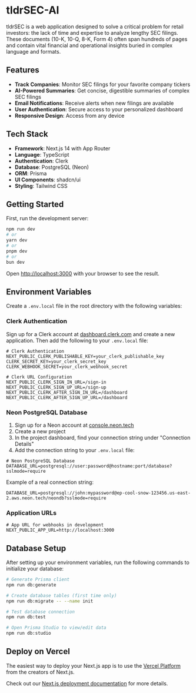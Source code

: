 # tldrSEC-AI

tldrSEC is a web application designed to solve a critical problem for retail investors: the lack of time and expertise to analyze lengthy SEC filings. These documents (10-K, 10-Q, 8-K, Form 4) often span hundreds of pages and contain vital financial and operational insights buried in complex language and formats.

## Features

- **Track Companies**: Monitor SEC filings for your favorite company tickers
- **AI-Powered Summaries**: Get concise, digestible summaries of complex SEC filings
- **Email Notifications**: Receive alerts when new filings are available
- **User Authentication**: Secure access to your personalized dashboard
- **Responsive Design**: Access from any device

## Tech Stack

- **Framework**: Next.js 14 with App Router
- **Language**: TypeScript
- **Authentication**: Clerk
- **Database**: PostgreSQL (Neon)
- **ORM**: Prisma
- **UI Components**: shadcn/ui
- **Styling**: Tailwind CSS

## Getting Started

First, run the development server:

```bash
npm run dev
# or
yarn dev
# or
pnpm dev
# or
bun dev
```

Open [http://localhost:3000](http://localhost:3000) with your browser to see the result.

## Environment Variables

Create a `.env.local` file in the root directory with the following variables:

### Clerk Authentication

Sign up for a Clerk account at [dashboard.clerk.com](https://dashboard.clerk.com/) and create a new application. Then add the following to your `.env.local` file:

```
# Clerk Authentication
NEXT_PUBLIC_CLERK_PUBLISHABLE_KEY=your_clerk_publishable_key
CLERK_SECRET_KEY=your_clerk_secret_key
CLERK_WEBHOOK_SECRET=your_clerk_webhook_secret

# Clerk URL Configuration
NEXT_PUBLIC_CLERK_SIGN_IN_URL=/sign-in
NEXT_PUBLIC_CLERK_SIGN_UP_URL=/sign-up
NEXT_PUBLIC_CLERK_AFTER_SIGN_IN_URL=/dashboard
NEXT_PUBLIC_CLERK_AFTER_SIGN_UP_URL=/dashboard
```

### Neon PostgreSQL Database

1. Sign up for a Neon account at [console.neon.tech](https://console.neon.tech/)
2. Create a new project
3. In the project dashboard, find your connection string under "Connection Details"
4. Add the connection string to your `.env.local` file:

```
# Neon PostgreSQL Database
DATABASE_URL=postgresql://user:password@hostname:port/database?sslmode=require
```

Example of a real connection string:
```
DATABASE_URL=postgresql://john:mypassword@ep-cool-snow-123456.us-east-2.aws.neon.tech/neondb?sslmode=require
```

### Application URLs

```
# App URL for webhooks in development
NEXT_PUBLIC_APP_URL=http://localhost:3000
```

## Database Setup

After setting up your environment variables, run the following commands to initialize your database:

```bash
# Generate Prisma client
npm run db:generate

# Create database tables (first time only)
npm run db:migrate -- --name init

# Test database connection
npm run db:test

# Open Prisma Studio to view/edit data
npm run db:studio
```

## Deploy on Vercel

The easiest way to deploy your Next.js app is to use the [Vercel Platform](https://vercel.com/new?utm_medium=default-template&filter=next.js&utm_source=create-next-app&utm_campaign=create-next-app-readme) from the creators of Next.js.

Check out our [Next.js deployment documentation](https://nextjs.org/docs/app/building-your-application/deploying) for more details.
